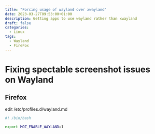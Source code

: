 ```yaml
---
title: "Forcing usage of wayland over xwayland"
date: 2023-03-27T09:53:00+01:00
description: Getting apps to use wayland rather than xwayland
draft: false
categories:
  - Linux
tags:
  - Wayland
  - FireFox
---
```

# Fixing spectable screenshot issues on Wayland

## Firefox

edit /etc/profiles.d/wayland.md
```bash
#! /bin/bash

export MOZ_ENABLE_WAYLAND=1
```
